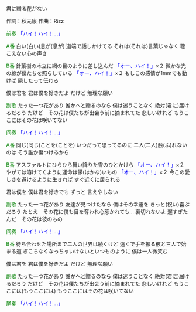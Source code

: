 君に贈る花がない

作詞：秋元康
作曲：Rizz

<font color=green>前奏</font>
<font color=blue>「ハイ！ハイ！…」</font> 

<font color=green>A番</font>
白い(白い)息が(息が)
道端で話しかけてる
それは(それは)言葉じゃなく
聴こえない心の声さ

<font color=green>B番</font>
針葉樹の木立に網の目のように差し込んだ <font color=blue>「オー、ハイ！」</font>×２ 
微かな光の線が僕たちを照らしている <font color=blue>「オー、ハイ！」</font>×２ 
もしこの感情が1mmでも動けば
隠したって伝わる

僕は君を
君は僕を好きだよ
だけど
無理な願い

<font color=green>副歌</font>
たった一つ花があり
誰かへと贈るのなら
僕は迷うことなく
絶対(君に)届けるだろう
だけど　その花は僕たちが出会う前に摘まれてた
悲しいけれど
もうここにはその花は咲いてない

<font color=green>间奏</font>
<font color=blue>「ハイ！ハイ！…」</font> 

<font color=green>A番</font>
同じ(同じ)ことを(ことを)
いつだって思ってるのに
二人(二人)触(ふ)れないのは
そう誰か傷つけるから

<font color=green>B番</font>
アスファルトにひらひら舞い降りた雪のひとかけら <font color=blue>「オー、ハイ！」</font>×２ 
やがては溶けてくように運命は儚(はかな)いもの <font color=blue>「オー、ハイ！」</font>×２ 
今この愛しさを避けるように生きれば
すぐ近くに居られる

君は僕を
僕は君を好きでも
ずっと
言えやしない

<font color=green>副歌</font>
たった一つ花があり
友達が見つけたなら
僕はその幸運を
きっと(祝い)喜ぶだろう
たとえ　その花に僕も目を奪われ心惹かれても…
裏切れないよ
遅すぎたんだ　その花は彼のもの

<font color=green>间奏</font>
<font color=blue>「ハイ！ハイ！…」</font> 

<font color=green>B番</font>
待ち合わせた場所まで二人の世界は続くけど
遠くで手を振る彼と三人で始まる道
ぎこちなくなっちゃいけないといつものように
僕は一人微笑む

僕は君を
君は僕を好きだよ
だけど
無理な願い

<font color=green>副歌</font>
たった一つ花があり
誰かへと贈るのなら
僕は迷うことなく
絶対(君に)届けるだろう
だけど　その花は僕たちが出会う前に摘まれてた
悲しいけれど
もうここには(もうここには)
もうここにはその花は咲いてない

<font color=green>尾奏</font>
<font color=blue>「ハイ！ハイ！…」</font> 
